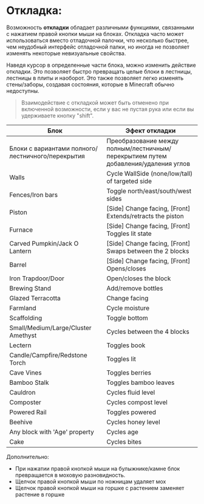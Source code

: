 # Откладка:
Возможность **откладки** обладает различными функциями, связанными с нажатием правой кнопки мыши на блоках. Откладка часто может использоваться вместо отладочной палочки, что несколько быстрее, чем неудобный интерфейс отладочной палки, но иногда не позволяет изменять некоторые невизуальные свойства.

Наведя курсор в определенные части блока, можно изменить действие откладки. Это позволяет быстро превращать целые блоки в лестницы, лестницы в плиты и наоборот. Это также позволяет легко изменять стены/заборы, создавая состояния, которые в Minecraft обычно недоступны.

> Взаимодействие с откладкой может быть отменено при включенной возможности, если у вас не пустая рука или если вы удерживаете кнопку "shift".


|Блок                                |Эфект откладки                                                |
|-------------------------------------|-------------------------------------------------------------|
|Блоки с вариантами полного/лестничного/перекрытия |Преобразование между полным/лестничным/перекрытием путем добавления/удаления углов   |
|Walls                                |Cycle WallSide (none/low/tall) of targeted side              |
|Fences/Iron bars                     |Toggle north/east/south/west sides                           |
|Piston                               |[Side] Change facing, [Front] Extends/retracts the piston    |
|Furnace                              |[Side] Change facing, [Front] Toggles lit state              |
|Carved Pumpkin/Jack O Lantern        |[Side] Change facing, [Front] Swaps between the 2 blocks     |
|Barrel                               |[Side] Change facing, [Front] Opens/closes                   |
|Iron Trapdoor/Door                   |Open/closes the block                                        |
|Brewing Stand                        |Add/remove bottles                                           |
|Glazed Terracotta                    |Change facing                                                |
|Farmland                             |Cycle moisture                                               |
|Scaffolding                          |Toggle bottom                                                |
|Small/Medium/Large/Cluster Amethyst  |Cycles between the 4 blocks                                  |
|Lectern                              |Toggles book                                                 |
|Candle/Campfire/Redstone Torch       |Toggles lit                                                  |
|Cave Vines                           |Toggles berries                                              |
|Bamboo Stalk                         |Toggles bamboo leaves                                        |
|Cauldron                             |Cycles fluid level                                           |
|Composter                            |Cycles compost level                                         |
|Powered Rail                         |Toggles powered                                              |
|Beehive                              |Cycles honey level                                           |
|Any block with 'Age' property        |Cycles age                                                   |
|Cake                                 |Cycles bites                                                 |


Дополнительно:
- При нажатии правой кнопкой мыши на булыжнике/камне блок превращается в моховую разновидность.
- Щелчок правой кнопкой мыши по ножницам удаляет мох
- Щелчок правой кнопкой мыши на горшке с растением заменяет растение в горшке

